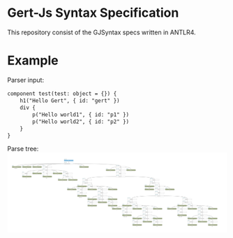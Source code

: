 # Gert-Js Syntax Specification

This repository consist of the GJSyntax specs written in ANTLR4. 


# Example

Parser input:
```
component test(test: object = {}) {
    h1("Hello Gert", { id: "gert" })
    div {
        p("Hello world1", { id: "p1" })
        p("Hello world2", { id: "p2" })        
    }
}
```

Parse tree:
<img src="./res/GJSyntax.parse-tree.jpg">
